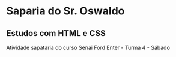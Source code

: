# Saparia do Sr. Oswaldo
## Estudos com HTML e CSS

Atividade sapataria do curso Senai Ford Enter - Turma 4 - Sábado
